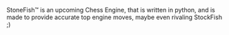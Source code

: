 StoneFish™ is an upcoming Chess Engine, that is written in python, and is made to provide accurate top engine moves, maybe even rivaling StockFish ;)
